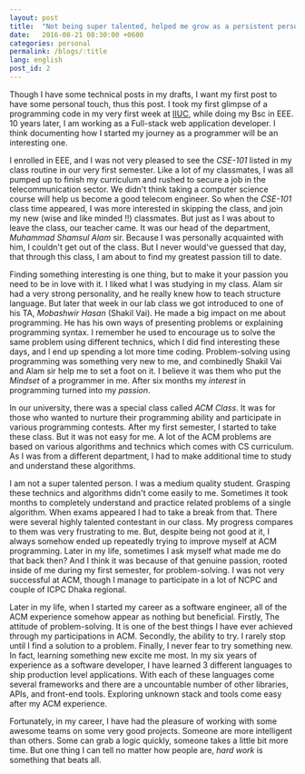 ```yaml
---
layout: post
title:  "Not being super talented, helped me grow as a persistent person"
date:   2016-08-21 08:30:00 +0600
categories: personal
permalink: /blogs/:title
lang: english
post_id: 2
---
```


Though I have some technical posts in my drafts, I want my first post to have some personal touch, thus this post. I took  my first glimpse of a programming code in my very first week at [IIUC](https://www.iiuc.ac.bd/), while doing my Bsc in EEE. 10 years later, I am working as a Full-stack web application developer. I think documenting how I started my journey as a programmer will be an interesting one.

I enrolled in EEE, and I was not very pleased to see the _CSE-101_ listed in my class routine in our very first semester. Like a lot of my classmates, I was all pumped up to finish my curriculum and rushed to secure a job in the telecommunication sector. We didn't think taking a computer science course will help us become a good telecom engineer. So when the _CSE-101_ class time appeared, I was more interested in skipping the class, and join my new (wise and like minded !!) classmates. But just as I was about to leave the class, our teacher came. It was our head of the department, *Muhammad Shamsul Alam* sir. Because I was personally acquainted with him, I couldn't get out of the class. But I never would've guessed that day, that through this class, I am about to find my greatest passion till to date.

Finding something interesting is one thing, but to make it your passion you need to be in love with it. I liked what I was studying in my class. Alam sir had a very strong personality, and he really knew how to teach structure language. But later that week in our lab class we got introduced to one of his TA, *Mobashwir Hasan* (Shakil Vai). He made a big impact on me about programming. He has his own ways of presenting problems or explaining programming syntax. I remember he used to encourage us to solve the same problem using different technics, which I did find interesting these days, and I end up spending a lot more time coding. Problem-solving using programming was something very new to me, and combinedly Shakil Vai and Alam sir help me to set a foot on it. I believe it was them who put the _Mindset_ of a programmer in me. After six months my *interest* in programming turned into my *passion*.

In our university, there was a special class called _ACM Class_. It was for those who wanted to nurture their programming ability and participate in various programming contests. After my first semester, I started to take these class. But it was not easy for me. A lot of the ACM problems are based on various algorithms and technics which comes with CS curriculum. As I was from a different department, I had to make additional time to study and understand these algorithms.

I am not a super talented person. I was a medium quality student. Grasping these technics and algorithms didn't come easily to me. Sometimes it took months to completely understand and practice related problems of a single algorithm. When exams appeared I had to take a break from that. There were several highly talented contestant in our class. My  progress compares to them was very frustrating to me. But, despite being not good at it, I always somehow ended up repeatedly trying to improve myself at ACM programming. Later in my life, sometimes I ask myself what made me do that back then? And I think it was because of that genuine passion, rooted inside of me during my first semester, for problem-solving. I was not very successful at ACM, though I manage to participate in a lot of NCPC and couple of ICPC Dhaka regional.

Later in my life, when I started my career as a software engineer, all of the ACM experience somehow appear as nothing but beneficial. Firstly, The attitude of problem-solving. It is one of the best things I have ever achieved through my participations in ACM. Secondly, the ability to try. I rarely stop until I find a solution to a problem. Finally, I never fear to try something new. In fact, learning something new excite me most. In my six years of experience as a software developer, I have learned 3 different languages to ship production level applications. With each of these languages come several frameworks and there are a uncountable number of other libraries, APIs, and front-end tools. Exploring unknown stack and tools come easy after my ACM experience.

Fortunately, in my career, I have had the pleasure of working with some awesome teams on some very good projects. Someone are more intelligent than others. Some can grab a logic quickly, someone takes a little bit more time.  But one thing I can tell no matter how people are, *hard work* is something that beats all.
